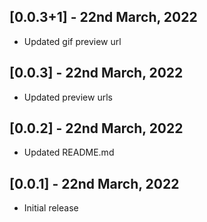 ## [0.0.3+1] - 22nd March, 2022

* Updated gif preview url

## [0.0.3] - 22nd March, 2022

* Updated preview urls

## [0.0.2] - 22nd March, 2022

* Updated README.md

## [0.0.1] - 22nd March, 2022

* Initial release
